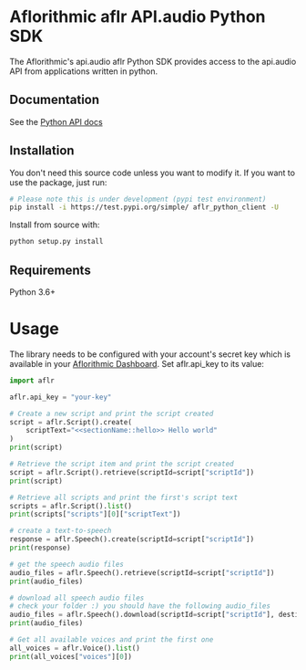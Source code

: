 # Aflorithmic aflr API.audio Python SDK

The Aflorithmic's api.audio aflr Python SDK provides access to the api.audio API from applications written in python.

## Documentation

See the [Python API docs](https://docs.api.audio/reference)

## Installation

You don't need this source code unless you want to modify it. If you want to use the package, just run:

```sh
# Please note this is under development (pypi test environment)
pip install -i https://test.pypi.org/simple/ aflr_python_client -U
```

Install from source with:

```sh
python setup.py install
```

## Requirements

Python 3.6+

# Usage

The library needs to be configured with your account's secret key which is available in your [Aflorithmic Dashboard](http://ms-api-frontend.s3-website-eu-west-1.amazonaws.com/). Set aflr.api_key to its value:

```python
import aflr

aflr.api_key = "your-key"

# Create a new script and print the script created
script = aflr.Script().create(
    scriptText="<<sectionName::hello>> Hello world"
)
print(script)

# Retrieve the script item and print the script created
script = aflr.Script().retrieve(scriptId=script["scriptId"])
print(script)

# Retrieve all scripts and print the first's script text
scripts = aflr.Script().list()
print(scripts["scripts"][0]["scriptText"])

# create a text-to-speech
response = aflr.Speech().create(scriptId=script["scriptId"])
print(response)

# get the speech audio files
audio_files = aflr.Speech().retrieve(scriptId=script["scriptId"])
print(audio_files)

# download all speech audio files
# check your folder :) you should have the following audio_files
audio_files = aflr.Speech().download(scriptId=script["scriptId"], destination=".")
print(audio_files)

# Get all available voices and print the first one
all_voices = aflr.Voice().list()
print(all_voices["voices"][0])
```
